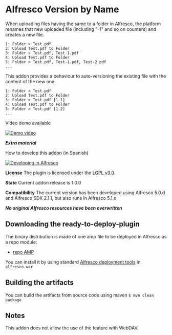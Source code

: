 
Alfresco Version by Name
========================

When uploading files having the same to a folder in Alfresco, the platform renames that new uploaded file (including "-1" and so on counters) and creates a new file.

```
1: Folder > Test.pdf
2: Upload Test.pdf to Folder
3: Folder > Test.pdf, Test-1.pdf
4: Upload Test.pdf to Folder
5: Folder > Test.pdf, Test-1.pdf, Test-2.pdf
...
```

This addon provides a behaviour to auto-versioning the existing file with the content of the new one.

```
1: Folder > Test.pdf
2: Upload Test.pdf to Folder
3: Folder > Test.pdf [1.1]
4: Upload Test.pdf to Folder
5: Folder > Test.pdf [1.2]
...
```
Video demo available

[![Demo video](https://img.youtube.com/vi/27gjzEPOomo/0.jpg)](https://www.youtube.com/watch?v=27gjzEPOomo)

***Extra material***

How to develop this addon (in Spanish)

[![Developing in Alfresco](https://img.youtube.com/vi/ekPyWLFmip0/0.jpg)](https://www.youtube.com/watch?v=ekPyWLFmip0)


**License**
The plugin is licensed under the [LGPL v3.0](http://www.gnu.org/licenses/lgpl-3.0.html). 

**State**
Current addon release is 1.0.0

**Compatibility**
The current version has been developed using Alfresco 5.0.d and Alfresco SDK 2.1.1, but also runs in Alfresco 5.1.x

***No original Alfresco resources have been overwritten***


Downloading the ready-to-deploy-plugin
--------------------------------------
The binary distribution is made of one amp file to be deployed in Alfresco as a repo module:

* [repo AMP](https://github.com/keensoft/alfresco-version-by-name/releases/download/1.0.0/version-by-name-repo-1.0.0.amp)

You can install it by using standard [Alfresco deployment tools](http://docs.alfresco.com/community/tasks/dev-extensions-tutorials-simple-module-install-amp.html) in `alfresco.war`


Building the artifacts
----------------------
You can build the artifacts from source code using maven
```$ mvn clean package```


Notes
-----
This addon does not allow the use of the feature with WebDAV.